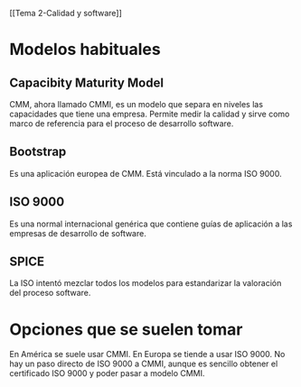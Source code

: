[[Tema 2-Calidad y software]]

# Modelos habituales
## Capacibity Maturity Model
CMM, ahora llamado CMMI, es un modelo que separa en niveles las capacidades que tiene una empresa. Permite medir la calidad y sirve como marco de referencia para el proceso de desarrollo software.

## Bootstrap
Es una aplicación europea de CMM. Está vinculado a la norma ISO 9000.

## ISO 9000
Es una normal internacional genérica que contiene guías de aplicación a las empresas de desarrollo de software.

## SPICE
La ISO intentó mezclar todos los modelos para estandarizar la valoración del proceso software.

# Opciones que se suelen tomar
En América se suele usar CMMI. En Europa se tiende a usar ISO 9000. No hay un paso directo de ISO 9000 a CMMI, aunque es sencillo obtener el certificado ISO 9000 y poder pasar a modelo CMMI.